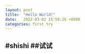 ```yaml
---
layout: post
title:  "Hello World!"
date:   2022-03-02 15:58:26 +0800
categories: first try
---
```

#shishi
##试试
---
